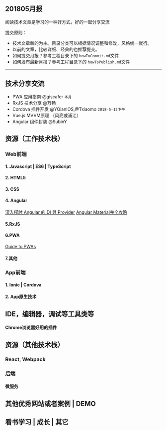 ## 201805月报

阅读技术文章是学习的一种好方式，好的一起分享交流

提交原则：

- 技术文章新的为主。目录分类可以根据情况调整和修改，风格统一就行。
- 以前的文章，比较详细、经典的也推荐提交。
- 如何提交月报？参考工程目录下的 `howToCommit.md`文件
- 如何发布最新月报？参考工程目录下的 `howToPublish.md`文件

---

## 技术分享交流


- PWA 应用指南 @giscafer `本月`
- RxJS 技术分享 @万畅
- Cordova 插件开发 @YQianIOS,@Txiaomo `2018-5-12下午`
- Vue.js MVVM原理 （风亮或浦江）
- Angular 组件封装 @SubinY


## 资源（工作技术栈）


### Web前端


#### 1. Javascript | ES6 | TypeScript



#### 2. HTML5


#### 3. CSS 


#### 4. Angular

[深入探討 Angular 的 DI 與 Provider](http://oomusou.io/angular/di/)
[Angular Material完全攻略](https://ithelp.ithome.com.tw/users/20020617/ironman/1263)

#### 5.RxJS


#### 6.PWA

[Guide to PWAs](https://github.com/giscafer/front-end-manual/issues/18)

#### 7.其他

### App前端


#### 1. Ionic | Cordova


#### 2. App原生技术



## IDE，编辑器，调试等工具类等


#### Chrome浏览器好用的插件 




## 资源（其他技术栈）


### React, Webpack 



### 后端

#### 微服务




## 其他优秀网站或者案例 | DEMO


## 看书学习 | 成长 | 其它


